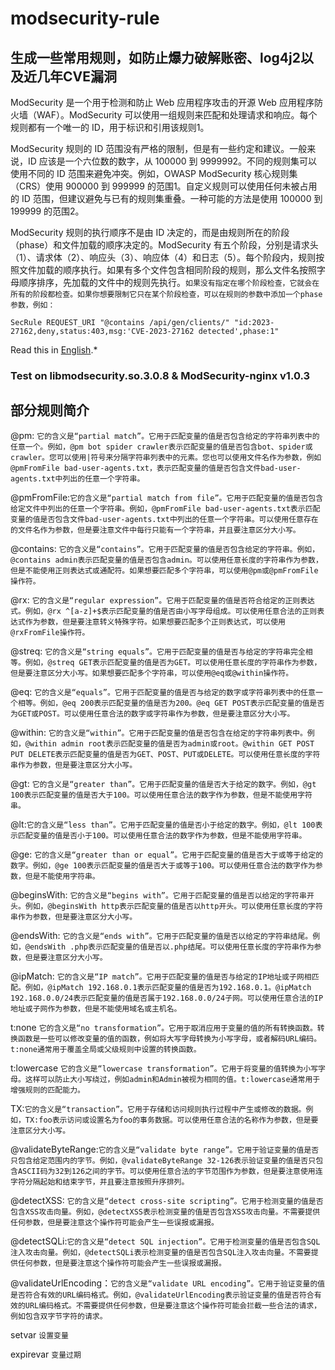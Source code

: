 # modsecurity-rule
## 生成一些常用规则，如防止爆力破解账密、log4j2以及近几年CVE漏洞  
ModSecurity 是一个用于检测和防止 Web 应用程序攻击的开源 Web 应用程序防火墙（WAF）。ModSecurity 可以使用一组规则来匹配和处理请求和响应。每个规则都有一个唯一的 ID，用于标识和引用该规则1。

ModSecurity 规则的 ID 范围没有严格的限制，但是有一些约定和建议。一般来说，ID 应该是一个六位数的数字，从 100000 到 9999992。不同的规则集可以使用不同的 ID 范围来避免冲突。例如，OWASP ModSecurity 核心规则集（CRS）使用 900000 到 999999 的范围1。自定义规则可以使用任何未被占用的 ID 范围，但建议避免与已有的规则集重叠。一种可能的方法是使用 100000 到 199999 的范围2。

ModSecurity 规则的执行顺序不是由 ID 决定的，而是由规则所在的阶段（phase）和文件加载的顺序决定的。ModSecurity 有五个阶段，分别是请求头（1）、请求体（2）、响应头（3）、响应体（4）和日志（5）。每个阶段内，规则按照文件加载的顺序执行。如果有多个文件包含相同阶段的规则，那么文件名按照字母顺序排序，先加载的文件中的规则先执行。`如果没有指定在哪个阶段检查，它就会在所有的阶段都检查。如果你想要限制它只在某个阶段检查，可以在规则的参数中添加一个phase参数，例如：`

```SecRule REQUEST_URI "@contains /api/gen/clients/" "id:2023-27162,deny,status:403,msg:'CVE-2023-27162 detected',phase:1"```


Read this in [English](README_en.md).*

###  Test on libmodsecurity.so.3.0.8 & ModSecurity-nginx v1.0.3

## 部分规则简介
@pm: `它的含义是“partial match”。它用于匹配变量的值是否包含给定的字符串列表中的任意一个。例如，@pm bot spider crawler表示匹配变量的值是否包含bot、spider或crawler。您可以使用|符号来分隔字符串列表中的元素。您也可以使用文件名作为参数，例如@pmFromFile bad-user-agents.txt，表示匹配变量的值是否包含文件bad-user-agents.txt中列出的任意一个字符串。`

@pmFromFile:`它的含义是“partial match from file”。它用于匹配变量的值是否包含给定文件中列出的任意一个字符串。例如，@pmFromFile bad-user-agents.txt表示匹配变量的值是否包含文件bad-user-agents.txt中列出的任意一个字符串。可以使用任意存在的文件名作为参数，但是要注意文件中每行只能有一个字符串，并且要注意区分大小写。`

@contains: `它的含义是“contains”。它用于匹配变量的值是否包含给定的字符串。例如，@contains admin表示匹配变量的值是否包含admin。可以使用任意长度的字符串作为参数，但是不能使用正则表达式或通配符。如果想要匹配多个字符串，可以使用@pm或@pmFromFile操作符。`

@rx: `它的含义是“regular expression”。它用于匹配变量的值是否符合给定的正则表达式。例如，@rx ^[a-z]+$表示匹配变量的值是否由小写字母组成。可以使用任意合法的正则表达式作为参数，但是要注意转义特殊字符。如果想要匹配多个正则表达式，可以使用@rxFromFile操作符。`

@streq: `它的含义是“string equals”。它用于匹配变量的值是否与给定的字符串完全相等。例如，@streq GET表示匹配变量的值是否为GET。可以使用任意长度的字符串作为参数，但是要注意区分大小写。如果想要匹配多个字符串，可以使用@eq或@within操作符。`

@eq: `它的含义是“equals”。它用于匹配变量的值是否与给定的数字或字符串列表中的任意一个相等。例如，@eq 200表示匹配变量的值是否为200。@eq GET POST表示匹配变量的值是否为GET或POST。可以使用任意合法的数字或字符串作为参数，但是要注意区分大小写。`

@within: `它的含义是“within”。它用于匹配变量的值是否包含在给定的字符串列表中。例如，@within admin root表示匹配变量的值是否为admin或root。@within GET POST PUT DELETE表示匹配变量的值是否为GET、POST、PUT或DELETE。可以使用任意长度的字符串作为参数，但是要注意区分大小写。`

@gt: `它的含义是“greater than”。它用于匹配变量的值是否大于给定的数字。例如，@gt 100表示匹配变量的值是否大于100。可以使用任意合法的数字作为参数，但是不能使用字符串。`

@lt:`它的含义是“less than”。它用于匹配变量的值是否小于给定的数字。例如，@lt 100表示匹配变量的值是否小于100。可以使用任意合法的数字作为参数，但是不能使用字符串。`

@ge: `它的含义是“greater than or equal”。它用于匹配变量的值是否大于或等于给定的数字。例如，@ge 100表示匹配变量的值是否大于或等于100。可以使用任意合法的数字作为参数，但是不能使用字符串。`

@beginsWith: `它的含义是“begins with”。它用于匹配变量的值是否以给定的字符串开头。例如，@beginsWith http表示匹配变量的值是否以http开头。可以使用任意长度的字符串作为参数，但是要注意区分大小写。`

@endsWith: `它的含义是“ends with”。它用于匹配变量的值是否以给定的字符串结尾。例如，@endsWith .php表示匹配变量的值是否以.php结尾。可以使用任意长度的字符串作为参数，但是要注意区分大小写。`

@ipMatch: `它的含义是“IP match”。它用于匹配变量的值是否与给定的IP地址或子网相匹配。例如，@ipMatch 192.168.0.1表示匹配变量的值是否为192.168.0.1。@ipMatch 192.168.0.0/24表示匹配变量的值是否属于192.168.0.0/24子网。可以使用任意合法的IP地址或子网作为参数，但是不能使用域名或主机名。`

t:none `它的含义是“no transformation”。它用于取消应用于变量的值的所有转换函数。转换函数是一些可以修改变量的值的函数，例如将大写字母转换为小写字母，或者解码URL编码。t:none通常用于覆盖全局或父级规则中设置的转换函数。`

t:lowercase `它的含义是“lowercase transformation”。它用于将变量的值转换为小写字母。这样可以防止大小写绕过，例如admin和Admin被视为相同的值。t:lowercase通常用于增强规则的匹配能力。`

TX:`它的含义是“transaction”。它用于存储和访问规则执行过程中产生或修改的数据。例如，TX:foo表示访问或设置名为foo的事务数据。可以使用任意合法的名称作为参数，但是要注意区分大小写。`

@validateByteRange:`它的含义是“validate byte range”。它用于验证变量的值是否只包含给定范围内的字节。例如，@validateByteRange 32-126表示验证变量的值是否只包含ASCII码为32到126之间的字节。可以使用任意合法的字节范围作为参数，但是要注意使用连字符分隔起始和结束字节，并且要注意按照升序排列。`

@detectXSS: `它的含义是“detect cross-site scripting”。它用于检测变量的值是否包含XSS攻击向量。例如，@detectXSS表示检测变量的值是否包含XSS攻击向量。不需要提供任何参数，但是要注意这个操作符可能会产生一些误报或漏报。`

@detectSQLi:`它的含义是“detect SQL injection”。它用于检测变量的值是否包含SQL注入攻击向量。例如，@detectSQLi表示检测变量的值是否包含SQL注入攻击向量。不需要提供任何参数，但是要注意这个操作符可能会产生一些误报或漏报。`

@validateUrlEncoding：`它的含义是“validate URL encoding”。它用于验证变量的值是否符合有效的URL编码格式。例如，@validateUrlEncoding表示验证变量的值是否符合有效的URL编码格式。不需要提供任何参数，但是要注意这个操作符可能会拦截一些合法的请求，例如包含双字节字符的请求。`

setvar `设置变量`

expirevar `变量过期` 
